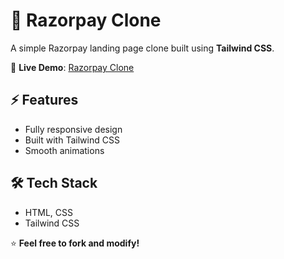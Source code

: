 # 🚀 Razorpay Clone

A simple Razorpay landing page clone built using **Tailwind CSS**.

🔗 **Live Demo**: [Razorpay Clone](https://razorpay-clone-nine-coral.vercel.app)

## ⚡ Features
- Fully responsive design  
- Built with Tailwind CSS  
- Smooth animations  

## 🛠 Tech Stack
- HTML, CSS
- Tailwind CSS  

⭐ **Feel free to fork and modify!**
